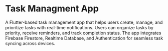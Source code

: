 # Task Managment App
 A Flutter-based task management app that helps users create, manage, and prioritize tasks with real-time notifications. Users can organize tasks by priority, receive reminders, and track completion status. The app integrates Firebase Firestore, Realtime Database, and Authentication for seamless task syncing across devices.
